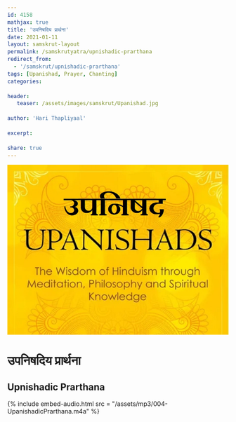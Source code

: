 ```yaml
---    
id: 4158    
mathjax: true    
title: 'उपनिषदिय प्रार्थना'    
date: 2021-01-11    
layout: samskrut-layout 
permalink: /samskrutyatra/upnishadic-prarthana
redirect_from: 
  - '/samskrut/upnishadic-prarthana'
tags: [Upanishad, Prayer, Chanting]    
categories:    
    
header:    
   teaser: /assets/images/samskrut/Upanishad.jpg    
    
author: 'Hari Thapliyaal'    
    
excerpt:    
    
share: true    
---    
```

    
![](/assets/images/samskrut/Upanishad.jpg)    
    
# उपनिषदिय प्रार्थना    
## Upnishadic Prarthana    
    
{% include embed-audio.html src = "/assets/mp3/004-UpanishadicPrarthana.m4a" %}     
    
